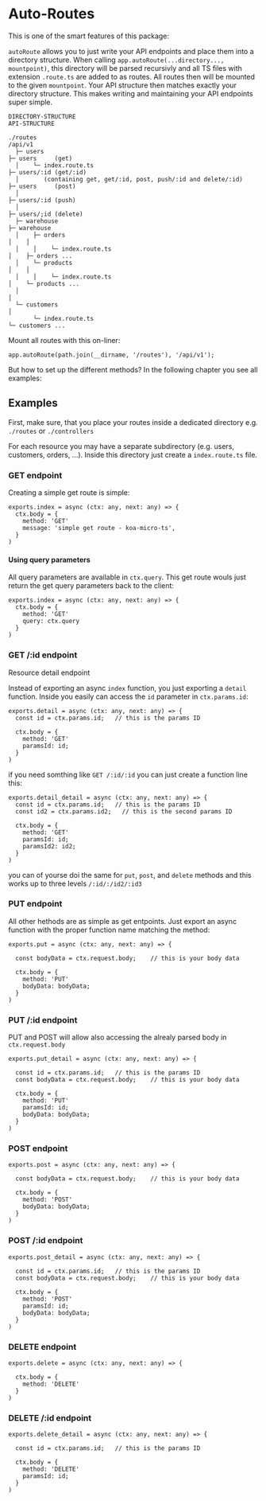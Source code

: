 # Auto-Routes

This is one of the smart features of this package:

`autoRoute` allows you to just write your API endpoints and place them into a directory structure. When calling `app.autoRoute(...directory..., mountpoint)`, this directory will be parsed recursivly and all TS files with extension `.route.ts` are added to as routes. All routes then will be mounted to the given `mountpoint`. Your API structure then matches exactly your directory structure. This makes writing and maintaining your API endpoints super simple.

```
DIRECTORY-STRUCTURE                                                      API-STRUCTURE

./routes                                                             /api/v1
  ├─ users                                                              ├─ users     (get)
  │    └─ index.route.ts                                                ├─ users/:id (get/:id)
  │       (containing get, get/:id, post, push/:id and delete/:id)      ├─ users     (post)
  │                                                                     ├─ users/:id (push)
  │                                                                     ├─ users/;id (delete)
  ├─ warehouse                                                          ├─ warehouse
  │    ├─ orders                                                        │    │
  │    │    └─ index.route.ts                                           │    ├─ orders ...
  │    └─ products                                                      │    │
  │    │    └─ index.route.ts                                           │    └─ products ...
  │                                                                     │
  └─ customers                                                          │
       └─ index.route.ts                                                └─ customers ...

```

Mount all routes with this on-liner:

```
app.autoRoute(path.join(__dirname, '/routes'), '/api/v1');
```

But how to set up the different methods? In the following chapter you see all examples:

## Examples

First, make sure, that you place your routes inside a dedicated directory e.g. `./routes` or `./controllers`

For each resource you may have a separate subdirectory (e.g. users, customers, orders, ...). Inside this directory just create a `index.route.ts` file.
### GET endpoint

Creating a simple get route is simple:

```
exports.index = async (ctx: any, next: any) => {
  ctx.body = {
    method: 'GET'
    message: 'simple get route - koa-micro-ts',
  }
)
```

#### Using query parameters

All query parameters are available in `ctx.query`. This get route wouls just return the get query parameters back to the client:

```
exports.index = async (ctx: any, next: any) => {
  ctx.body = {
    method: 'GET'
    query: ctx.query
  }
)
```

### GET /:id endpoint
Resource detail endpoint

Instead of exporting an async `index` function, you just exporting a `detail` function. Inside you easily can access the `id` parameter in `ctx.params.id`:

```
exports.detail = async (ctx: any, next: any) => {
  const id = ctx.params.id;   // this is the params ID

  ctx.body = {
    method: 'GET'
    paramsId: id;
  }
)
```

if you need somthing like `GET /:id/:id` you can just create a function line this:

```
exports.detail_detail = async (ctx: any, next: any) => {
  const id = ctx.params.id;   // this is the params ID
  const id2 = ctx.params.id2;   // this is the second params ID

  ctx.body = {
    method: 'GET'
    paramsId: id;
    paramsId2: id2;
  }
)
```

you can of yourse doi the same for `put`, `post`, and `delete` methods and this works up to three levels `/:id/:/id2/:id3`
### PUT endpoint

All other hethods are as simple as get entpoints. Just export an async function with the proper function name matching the method:


```
exports.put = async (ctx: any, next: any) => {

  const bodyData = ctx.request.body;    // this is your body data

  ctx.body = {
    method: 'PUT'
    bodyData: bodyData;
  }
)
```

### PUT /:id endpoint

PUT and POST will allow also accessing the alrealy parsed body in `ctx.request.body`

```
exports.put_detail = async (ctx: any, next: any) => {

  const id = ctx.params.id;   // this is the params ID
  const bodyData = ctx.request.body;    // this is your body data

  ctx.body = {
    method: 'PUT'
    paramsId: id;
    bodyData: bodyData;
  }
)
```

### POST endpoint

```
exports.post = async (ctx: any, next: any) => {

  const bodyData = ctx.request.body;    // this is your body data

  ctx.body = {
    method: 'POST'
    bodyData: bodyData;
  }
)
```


### POST /:id endpoint

```
exports.post_detail = async (ctx: any, next: any) => {

  const id = ctx.params.id;   // this is the params ID
  const bodyData = ctx.request.body;    // this is your body data

  ctx.body = {
    method: 'POST'
    paramsId: id;
    bodyData: bodyData;
  }
)
```

### DELETE endpoint

```
exports.delete = async (ctx: any, next: any) => {

  ctx.body = {
    method: 'DELETE'
  }
)
```


### DELETE /:id endpoint

```
exports.delete_detail = async (ctx: any, next: any) => {

  const id = ctx.params.id;   // this is the params ID

  ctx.body = {
    method: 'DELETE'
    paramsId: id;
  }
)
```




